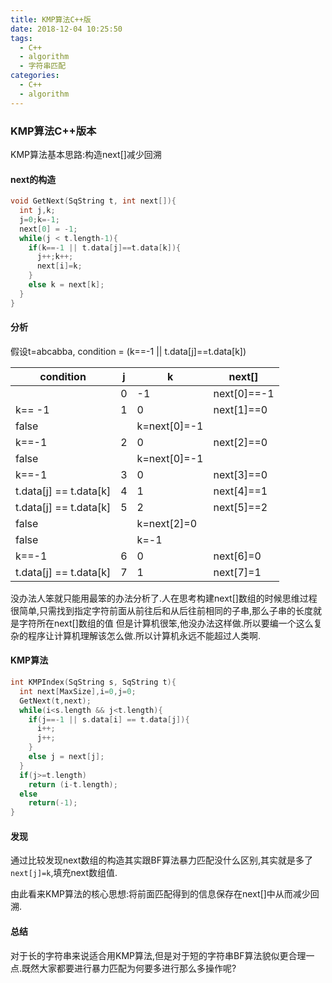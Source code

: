 ```yaml
---
title: KMP算法C++版
date: 2018-12-04 10:25:50
tags:
  - C++
  - algorithm
  - 字符串匹配
categories:
  - C++
  - algorithm 
---
```

### KMP算法C++版本
KMP算法基本思路:构造next[]减少回溯
#### next的构造
```C++
void GetNext(SqString t, int next[]){
  int j,k;
  j=0;k=-1;
  next[0] = -1;
  while(j < t.length-1){
    if(k==-1 || t.data[j]==t.data[k]){
      j++;k++;
      next[i]=k;
    }
    else k = next[k]; 
  }
} 
```
#### 分析
假设t=abcabba, condition = (k==-1 || t.data[j]==t.data[k])

|condition|j   |k   | next[]    |
|---------|----|----|-----------|
|         |0   |-1  |next[0]==-1|
| k== -1  |1   |0    |next[1]==0|
|false    |    |k=next[0]=-1|   |
|k==-1    |2   |0    |next[2]==0|
|false    |    |k=next[0]=-1|   |
|k==-1    |3   |0    |next[3]==0|
|t.data[j] == t.data[k]|4  |1  |next[4]==1|
|t.data[j] == t.data[k]|5  |2  |next[5]==2|
|false    |    |k=next[2]=0|    |
|false    |    |k=-1   |        |
|k==-1    |6   |0      |next[6]=0|
|t.data[j] == t.data[k]|7 |1    |next[7]=1|

没办法人笨就只能用最笨的办法分析了.人在思考构建next[]数组的时候思维过程很简单,只需找到指定字符前面从前往后和从后往前相同的子串,那么子串的长度就是字符所在next[]数组的值
但是计算机很笨,他没办法这样做.所以要编一个这么复杂的程序让计算机理解该怎么做.所以计算机永远不能超过人类啊.

#### KMP算法
```C++
int KMPIndex(SqString s, SqString t){
  int next[MaxSize],i=0,j=0;
  GetNext(t,next);
  while(i<s.length && j<t.length){
    if(j==-1 || s.data[i] == t.data[j]){
      i++;
      j++;
    }
    else j = next[j];
  }
  if(j>=t.length)
    return (i-t.length);
  else
    return(-1);
}
```
#### 发现
通过比较发现next数组的构造其实跟BF算法暴力匹配没什么区别,其实就是多了`next[j]=k`,填充next数组值.

由此看来KMP算法的核心思想:将前面匹配得到的信息保存在next[]中从而减少回溯.

#### 总结
对于长的字符串来说适合用KMP算法,但是对于短的字符串BF算法貌似更合理一点.既然大家都要进行暴力匹配为何要多进行那么多操作呢?
